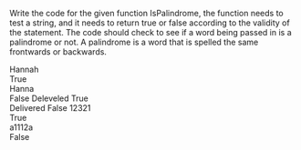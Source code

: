 Write the code for the given function IsPalindrome, the function needs to test a string, and
it needs to return true or false according to the validity of the statement. The code should check 
to see if a word being passed in is a palindrome or not. A palindrome is a word that is spelled the 
same frontwards or backwards. 

Hannah    
True          
Hanna     
False
Deleveled 
True          
Delivered 
False
12321     
True          
a1112a    
False
